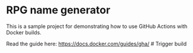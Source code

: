 # RPG name generator

This is a sample project for demonstrating how to use GitHub Actions with
Docker builds.

Read the guide here: <https://docs.docker.com/guides/gha/>
#   T r i g g e r   b u i l d  
 
